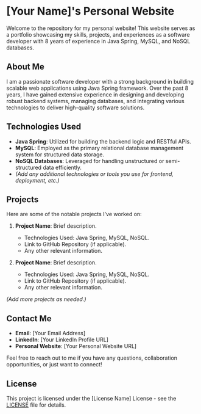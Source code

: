 # [Your Name]'s Personal Website

Welcome to the repository for my personal website! This website serves as a portfolio showcasing my skills, projects, and experiences as a software developer with 8 years of experience in Java Spring, MySQL, and NoSQL databases.

## About Me

I am a passionate software developer with a strong background in building scalable web applications using Java Spring framework. Over the past 8 years, I have gained extensive experience in designing and developing robust backend systems, managing databases, and integrating various technologies to deliver high-quality software solutions.

## Technologies Used

- **Java Spring**: Utilized for building the backend logic and RESTful APIs.
- **MySQL**: Employed as the primary relational database management system for structured data storage.
- **NoSQL Databases**: Leveraged for handling unstructured or semi-structured data efficiently.
- *(Add any additional technologies or tools you use for frontend, deployment, etc.)*

## Projects

Here are some of the notable projects I've worked on:

1. **Project Name**: Brief description.
    - Technologies Used: Java Spring, MySQL, NoSQL.
    - Link to GitHub Repository (if applicable).
    - Any other relevant information.

2. **Project Name**: Brief description.
    - Technologies Used: Java Spring, MySQL, NoSQL.
    - Link to GitHub Repository (if applicable).
    - Any other relevant information.

*(Add more projects as needed.)*

## Contact Me

- **Email**: [Your Email Address]
- **LinkedIn**: [Your LinkedIn Profile URL]
- **Personal Website**: [Your Personal Website URL]

Feel free to reach out to me if you have any questions, collaboration opportunities, or just want to connect!

## License

This project is licensed under the [License Name] License - see the [LICENSE](LICENSE) file for details.

